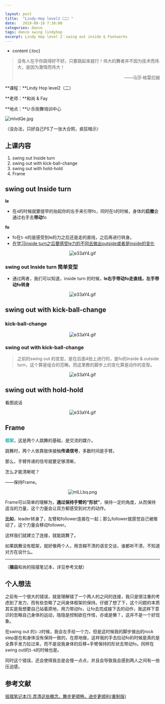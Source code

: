 ```yaml
---

layout: post
title:  "Lindy-Hop level2（二）"
date:   2019-08-18 7:30:00
categories: dance
tags: dance swing lindyhop
excerpt: Lindy Hop level 2：swing out inside & Footworks 
---
```


* content
{:toc}
> 没有人在乎你跳得好不好。只要跳起来就行！伟大的舞者并不因为技术而伟大，是因为激情而伟大！
>
> <p align="right">——马莎·格雷厄姆　　</p>

**课程：**Lindy Hop level2（二）

**老师：**和尚 & Fay

**地点：**U·乐街舞培训中心

![mlvdQe.jpg](https://s2.ax1x.com/2019/08/19/mlvdQe.jpg)

（没办法，只好自己PS了一张大合照，疯狂暗示）



## 上课内容

1. swing out Inside turn
3. swing out with kick-ball-change
3. swing out with hold-hold
4. Frame



## swing out Inside turn

**le**

- 在`4`的时候就要提早的抬起你的左手来引带fo，同时在`5`的时候，身体的**后撤**会通过右手去**带动**fo

**fo**

- fo在`5-6`的是感受到le的力之后还是走的直线，之后再进行转身。
- <u>在学习inside turn之后要感受le力的不同去做出outside或者是inside的变化</u>

<center>
<img src="https://jabingu-1259780114.cos.ap-guangzhou.myqcloud.com/blogs/lindyhop2-2/swing%20out%20Inside%20turncom.GIF" alt="e33aY4.gif" border="0">
</center>

### swing out Inside turn 简单变型

- 通过两者，我们可以知道，inside turn 的时候，**le右手带动fo走直线，左手带动fo转身**

<center>
<img src="https://jabingu-1259780114.cos.ap-guangzhou.myqcloud.com/blogs/lindyhop2-2/swing%20out%20Inside%20turn1com.png" alt="e33aY4.gif" border="0">
</center>



## swing out with kick-ball-change

### kick-ball-change

<center>
<img src="https://jabingu-1259780114.cos.ap-guangzhou.myqcloud.com/blogs/lindyhop2-2/kick-ballcom.GIF" alt="e33aY4.gif" border="0">
</center>

### swing out with kick-ball-change

> 之前的swing out 的变型，是在后面4拍上进行的，是fo的inside & outside turn，这个算是组合的范畴。而这里教的脚步上的变化算是动作的变型。

<center>
<img src="https://jabingu-1259780114.cos.ap-guangzhou.myqcloud.com/blogs/lindyhop2-2/swing%20out%20with%20kick-ball-changecom.GIF" alt="e33aY4.gif" border="0">
</center>

## swing out with hold-hold

看图说话

<center>
<img src="https://jabingu-1259780114.cos.ap-guangzhou.myqcloud.com/blogs/lindyhop2-2/swing%20out%20with%20hold-holdcom.GIF" alt="e33aY4.gif" border="0">
</center>



## Frame

<span style="color:LightSeaGreen">**框架**</span>，这是两个人跳舞的基础，是交流的媒介。    

跳舞时，两个人依靠肢体接触**传递信号**，多数时间是手臂。    

那么，手臂传递的信号就要足够清晰，    

怎么才能清晰呢？    

——保持Frame。

<center>
    <img src="https://s2.ax1x.com/2019/08/19/mlLLbq.png" alt="mlLLbq.png" border="0" /></center>

Frame可以简单的理解为，**通过保持手臂的“形状”**，保持一定的角度，从而保持适当的力量，这个力量会让双方都感受到对方的动作。

**比如**，leader转身了，左臂和follower连接在一起；那么follower就感觉自己被推动了，这个力量会移动follower。

这样我们就建立了连接，就能跳舞了。

如果跳舞没有框架，就好像两个人，用含糊不清的语言交谈，谁都听不清，不知道对方在说什么。

----

（**摘自**和尚的摇摆笔记本，详见参考文献）

## 个人想法

之前有一个很大的错误，就是理解错了一个两人的之间的连接，我只是很注重的考虑到了发力，而有些忽略了之间身体框架的保持。仔细了想了下，这个问题的本质其实是我想要自己站着原地，用力带动fo，让fo去完成接下去的动作，我这样下意识的忽略自己身体的运动，隐隐是控制欲在作怪，亦或是懒？，这并不是一个好现象。

在swing out 的`1-2`时候，我会左手给一个力，但是这时候我的脚步做出的rock step是在和身体没有保持一致的，在原地做，这样我的手去拉动fo的时候是真的是全靠手发力拉过来，而不是说我身体的后移+手臂保持的形状去带动fo。同样在swing out的`5-6`的时候也是。

同时这个错误，还会使得我总是会慢一点点，并且会导致我会感到两人之间有一些压迫感。







## 参考文献

[摇摆笔记本(1) 弄清这些概念，舞步更顺畅，进步更顺利(重制版)](https://mp.weixin.qq.com/s/1HELNURG3ojAHiMU9m3uDg)